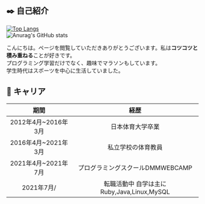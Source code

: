 ## ✒️ 自己紹介

[![Top Langs](https://github-readme-stats.vercel.app/api/top-langs/?username=tomofumi-run&layout=compact&bg_color=F5F5F5&title_color=111111&text_color=111111)](https://github.com/anuraghazra/github-readme-stats)<br>
![Anurag's GitHub stats](https://github-readme-stats.vercel.app/api?username=tomofumi-run&show_icons=true&theme=graywhite)<br>

こんにちは。ページを閲覧していただきありがとうございます。私は**コツコツと積み重ねる**ことが好きです。<br>
プログラミング学習だけでなく、趣味でマラソンもしています。<br>
学生時代はスポーツを中心に生活していました。<br>

## 👟 キャリア

| 期間     | 経歴      |
|:-----------:|:------------:|
| 2012年4月~2016年3月 | 日本体育大学卒業|
| 2016年4月~2021年3月 | 私立学校の体育教員|
| 2021年4月~2021年7月 | プログラミングスクールDMMWEBCAMP|
| 2021年7月/ | 転職活動中 自学は主にRuby,Java,Linux,MySQL|
<!--
**tomofumi-run/tomofumi-run** is a ✨ _special_ ✨ repository because its `README.md` (this file) appears on your GitHub profile.

Here are some ideas to get you started:

- 🔭 I’m currently working on ...
- 🌱 I’m currently learning ...
- 👯 I’m looking to collaborate on ...
- 🤔 I’m looking for help with ...
- 💬 Ask me about ...
- 📫 How to reach me: ...
- 😄 Pronouns: ...
- ⚡ Fun fact: ...
-->
